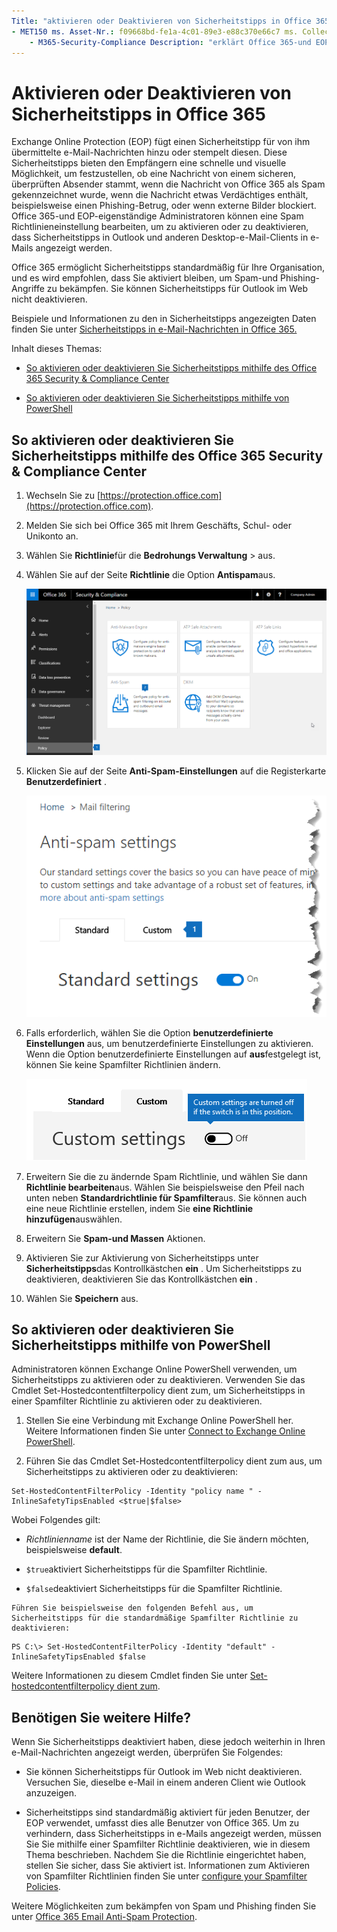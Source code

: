 ```yaml
---
Title: "aktivieren oder Deaktivieren von Sicherheitstipps in Office 365" MS. Author: krowley Author: kccross Manager: laurawi ms. Date: 12/05/2018 ms. Audience: admin ms. Topic: article ms. Service: o365-Administration localization_priority: normal Search. appverid: 
- MET150 ms. Asset-Nr.: f09668bd-fe1a-4c01-89e3-e88c370e66c7 ms. Collection:
    - M365-Security-Compliance Description: "erklärt Office 365-und EOP-Administratoren, wie Sicherheitstipps in e-Mail-Nachrichten aktiviert und deaktiviert werden."
---
```


# <a name="enable-or-disable-safety-tips-in-office-365"></a>Aktivieren oder Deaktivieren von Sicherheitstipps in Office 365

Exchange Online Protection (EOP) fügt einen Sicherheitstipp für von ihm übermittelte e-Mail-Nachrichten hinzu oder stempelt diesen. Diese Sicherheitstipps bieten den Empfängern eine schnelle und visuelle Möglichkeit, um festzustellen, ob eine Nachricht von einem sicheren, überprüften Absender stammt, wenn die Nachricht von Office 365 als Spam gekennzeichnet wurde, wenn die Nachricht etwas Verdächtiges enthält, beispielsweise einen Phishing-Betrug, oder wenn externe Bilder blockiert. Office 365-und EOP-eigenständige Administratoren können eine Spam Richtlinieneinstellung bearbeiten, um zu aktivieren oder zu deaktivieren, dass Sicherheitstipps in Outlook und anderen Desktop-e-Mail-Clients in e-Mails angezeigt werden. 
  
Office 365 ermöglicht Sicherheitstipps standardmäßig für Ihre Organisation, und es wird empfohlen, dass Sie aktiviert bleiben, um Spam-und Phishing-Angriffe zu bekämpfen. Sie können Sicherheitstipps für Outlook im Web nicht deaktivieren.
  
Beispiele und Informationen zu den in Sicherheitstipps angezeigten Daten finden Sie unter [Sicherheitstipps in e-Mail-Nachrichten in Office 365.](safety-tips-in-office-365.md)
  
Inhalt dieses Themas:
  
- [So aktivieren oder deaktivieren Sie Sicherheitstipps mithilfe des Office 365 Security &amp; Compliance Center](enable-or-disable-safety-tips.md#SandCCsafetytip)
    
- [So aktivieren oder deaktivieren Sie Sicherheitstipps mithilfe von PowerShell](enable-or-disable-safety-tips.md#pshellsafetytip)
    
## <a name="to-enable-or-disable-safety-tips-by-using-the-office-365-security-amp-compliance-center"></a>So aktivieren oder deaktivieren Sie Sicherheitstipps mithilfe des Office 365 Security &amp; Compliance Center
<a name="SandCCsafetytip"> </a>

1. Wechseln Sie zu [https://protection.office.com](https://protection.office.com).
    
2. Melden Sie sich bei Office 365 mit Ihrem Geschäfts, Schul- oder Unikonto an.
    
3. Wählen Sie **Richtlinie**für die **Bedrohungs Verwaltung** \> aus. 
    
4. Wählen Sie auf der Seite **Richtlinie** die Option **Antispam**aus.
    
    ![Dieser Screenshot zeigt, wie Sie im Security &amp; Compliance Center auf die Seite Anti-Spam-Einstellungen gelangen.](media/b8eb2ee3-2eb1-4ea2-b138-f6d7fb2e23de.png)
  
5. Klicken Sie auf der Seite **Anti-Spam-Einstellungen** auf die Registerkarte **Benutzerdefiniert** . 
    
    ![Dieser Screenshot zeigt den Speicherort der benutzerdefinierten Registerkarte auf der Seite Anti-Spam-Einstellungen im &amp; Security Compliance Center.](media/1d688d23-e6f3-4de5-84a7-e8ce31786193.png)
  
6. Falls erforderlich, wählen Sie die Option **benutzerdefinierte Einstellungen** aus, um benutzerdefinierte Einstellungen zu aktivieren. Wenn die Option benutzerdefinierte Einstellungen auf **aus**festgelegt ist, können Sie keine Spamfilter Richtlinien ändern.
    
    ![Dieser Screenshot zeigt, dass benutzerdefinierte Anti-Spam-Filterrichtlinien Einstellungen deaktiviert wurden.](media/94f900ad-b556-4a31-a3ac-acfcd72e71b8.png)
  
7. Erweitern Sie die zu ändernde Spam Richtlinie, und wählen Sie dann **Richtlinie bearbeiten**aus. Wählen Sie beispielsweise den Pfeil nach unten neben **Standardrichtlinie für Spamfilter**aus. Sie können auch eine neue Richtlinie erstellen, indem Sie **eine Richtlinie hinzufügen**auswählen.
    
8. Erweitern Sie **Spam-und Massen** Aktionen. 
    
9. Aktivieren Sie zur Aktivierung von Sicherheitstipps unter **Sicherheitstipps**das Kontrollkästchen **ein** . Um Sicherheitstipps zu deaktivieren, deaktivieren Sie das Kontrollkästchen **ein** . 
    
10. Wählen Sie **Speichern** aus.
    
## <a name="to-enable-or-disable-safety-tips-by-using-powershell"></a>So aktivieren oder deaktivieren Sie Sicherheitstipps mithilfe von PowerShell
<a name="pshellsafetytip"> </a>

Administratoren können Exchange Online PowerShell verwenden, um Sicherheitstipps zu aktivieren oder zu deaktivieren. Verwenden Sie das Cmdlet Set-Hostedcontentfilterpolicy dient zum, um Sicherheitstipps in einer Spamfilter Richtlinie zu aktivieren oder zu deaktivieren.
  
1. Stellen Sie eine Verbindung mit Exchange Online PowerShell her. Weitere Informationen finden Sie unter [Connect to Exchange Online PowerShell](http://go.microsoft.com/fwlink/p/?LinkId=396554).
    
2. Führen Sie das Cmdlet Set-Hostedcontentfilterpolicy dient zum aus, um Sicherheitstipps zu aktivieren oder zu deaktivieren:
    
  ```
  Set-HostedContentFilterPolicy -Identity "policy name " -InlineSafetyTipsEnabled <$true|$false>
  ```

Wobei Folgendes gilt:
    
  -  *Richtlinienname* ist der Name der Richtlinie, die Sie ändern möchten, beispielsweise **default**.
    
  -  `$true`aktiviert Sicherheitstipps für die Spamfilter Richtlinie. 
    
  -  `$false`deaktiviert Sicherheitstipps für die Spamfilter Richtlinie. 
    
    Führen Sie beispielsweise den folgenden Befehl aus, um Sicherheitstipps für die standardmäßige Spamfilter Richtlinie zu deaktivieren:
    
  ```
  PS C:\> Set-HostedContentFilterPolicy -Identity "default" -InlineSafetyTipsEnabled $false
  ```

Weitere Informationen zu diesem Cmdlet finden Sie unter [Set-hostedcontentfilterpolicy dient zum](https://technet.microsoft.com/library/jj200781.aspx).
    
## <a name="still-need-help"></a>Benötigen Sie weitere Hilfe?
<a name="pshellsafetytip"> </a>

Wenn Sie Sicherheitstipps deaktiviert haben, diese jedoch weiterhin in Ihren e-Mail-Nachrichten angezeigt werden, überprüfen Sie Folgendes:
  
- Sie können Sicherheitstipps für Outlook im Web nicht deaktivieren. Versuchen Sie, dieselbe e-Mail in einem anderen Client wie Outlook anzuzeigen.
    
- Sicherheitstipps sind standardmäßig aktiviert für jeden Benutzer, der EOP verwendet, umfasst dies alle Benutzer von Office 365. Um zu verhindern, dass Sicherheitstipps in e-Mails angezeigt werden, müssen Sie Sie mithilfe einer Spamfilter Richtlinie deaktivieren, wie in diesem Thema beschrieben. Nachdem Sie die Richtlinie eingerichtet haben, stellen Sie sicher, dass Sie aktiviert ist. Informationen zum Aktivieren von Spamfilter Richtlinien finden Sie unter [configure your Spamfilter Policies](https://technet.microsoft.com/library/jj200684.aspx).
    
Weitere Möglichkeiten zum bekämpfen von Spam und Phishing finden Sie unter [Office 365 Email Anti-Spam Protection](anti-spam-protection.md).
  

